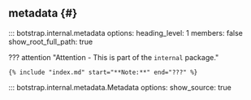 ## metadata {#}

<!-- prettier-ignore -->
::: botstrap.internal.metadata
    options:
      heading_level: 1
      members: false
      show_root_full_path: true

??? attention "Attention - This is part of the `internal` package."

    {% include "index.md" start="**Note:**" end="???" %}

<!-- prettier-ignore -->
::: botstrap.internal.metadata.Metadata
    options:
      show_source: true

<link rel="stylesheet" href="../../stylesheets/code-navigation.css" />
